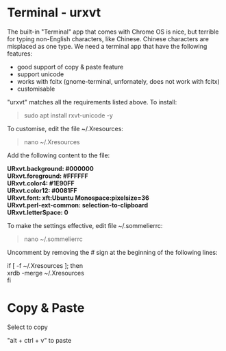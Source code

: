 # Terminal - urxvt

The built-in "Terminal" app that comes with Chrome OS is nice, but terrible for typing non-English characters, like Chinese.  Chinese characters are misplaced as one type.  We need a terminal app that have the following features:

* good support of copy & paste feature
* support unicode
* works with fcitx (gnome-terminal, unfornately, does not work with fcitx)
* customisable

"urxvt" matches all the requirements listed above.  To install:

> sudo apt install rxvt-unicode -y

To customise, edit the file ~/.Xresources:

> nano ~/.Xresources

Add the following content to the file:

<b>URxvt.background: #000000<br>
URxvt.foreground: #FFFFFF<br>
URxvt.color4: #1E90FF<br>
URxvt.color12: #0081FF<br>
URxvt.font: xft:Ubuntu Monospace:pixelsize=36<br>
URxvt.perl-ext-common: selection-to-clipboard<br>
URxvt.letterSpace: 0</b>

To make the settings effective, edit file ~/.sommelierrc:

> nano ~/.sommelierrc

Uncomment by removing the # sign at the beginning of the following lines:

if [ -f ~/.Xresources ]; then<br>
  xrdb -merge ~/.Xresources<br>
fi

# Copy & Paste

Select to copy

"alt + ctrl + v" to paste
